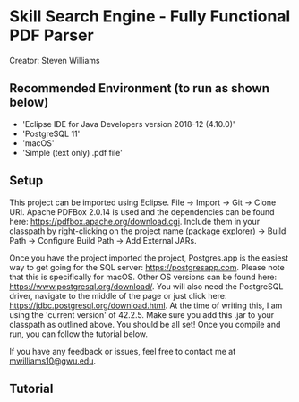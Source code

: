 # Skill Search Engine - Fully Functional PDF Parser

Creator: Steven Williams

## Recommended Environment (to run as shown below)

* 'Eclipse IDE for Java Developers version 2018-12 (4.10.0)'
* 'PostgreSQL 11'
* 'macOS'
* 'Simple (text only) .pdf file' 

## Setup

This project can be imported using Eclipse. File -> Import -> Git -> Clone URI.
Apache PDFBox 2.0.14 is used and the dependencies can be found here: https://pdfbox.apache.org/download.cgi. 
Include them in your classpath by right-clicking on the project name (package explorer) -> Build Path -> Configure Build Path -> Add External JARs. 

Once you have the project imported the project, Postgres.app is the easiest way to get going for the SQL server: https://postgresapp.com. Please note that this is specifically for macOS. Other OS versions can be found here: https://www.postgresql.org/download/. You will also need the PostgreSQL driver, navigate to the middle of the page or just click here: https://jdbc.postgresql.org/download.html. At the time of writing this, I am using the 'current version' of 42.2.5. Make sure you add this .jar to your classpath as outlined above. You should be all set! Once you compile and run, you can follow the tutorial below. 

If you have any feedback or issues, feel free to contact me at mwilliams10@gwu.edu.

## Tutorial




